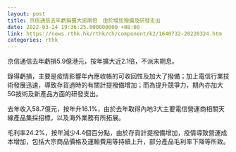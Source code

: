 ```yaml
---
layout: post
title: 京信通信去年虧損擴大逾兩倍　由於增加撥備及研發支出
date: 2022-03-24 19:36:25.000000000 +08:00
link: https://news.rthk.hk/rthk/ch/component/k2/1640732-20220324.htm
categories: rthk
---
```


京信通信去年虧損5.9億港元，按年擴大近2.1倍，不派末期息。

錄得虧損，主要是疫情影響年內應收帳的可收回性及加大了撥備；加上電信行業技術發展迅速，導致存貨過時的有關計提撥備增加；而為提升競爭力，期內亦加大5G技術及新產品方面的研發支出。

去年收入58.7億元，按年升16.1%，由於去年取得內地3大主要電信營運商相關天線產品集採招標，以及海外業務有所拓展。

毛利率24.2%，按年減少4.4個百分點，由於存貨計提撥備增加，疫情導致營運成本增加，包括大宗商品價格及運輸費用等持續上升，部分產品毛利率下降等所致。
